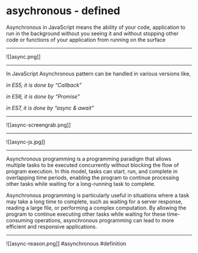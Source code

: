 # asychronous - defined

Asynchronous in JavaScript means the ability of your code, application to run in the background without you seeing it and without stopping other code or functions of your application from running on the surface
***
![[async.png]]
***

In JavaScript Asynchronous pattern can be handled in various versions like,

_in ES5, it is done by “Callback”_

_in ES6, it is done by “Promise”_

_in ES7, it is done by “async & await”_
***
![[async-screengrab.png]]
***
![[async-js.jpg]]
***
Asynchronous programming is a programming paradigm that allows multiple tasks to be executed concurrently without blocking the flow of program execution. In this model, tasks can start, run, and complete in overlapping time periods, enabling the program to continue processing other tasks while waiting for a long-running task to complete.

Asynchronous programming is particularly useful in situations where a task may take a long time to complete, such as waiting for a server response, reading a large file, or performing a complex computation. By allowing the program to continue executing other tasks while waiting for these time-consuming operations, asynchronous programming can lead to more efficient and responsive applications.
***
![[async-reason.png]]
#asynchronous #definition 